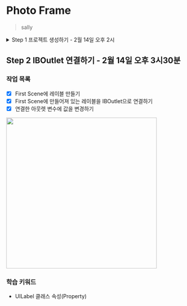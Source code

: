 # Photo Frame
> sally

<details>
	<summary>Step 1 프로젝트 생성하기 - 2월 14일 오후 2시</summary>

### 작업 목록
- [x] 포토프레임 프로젝트 저장소를 본인 저장소로 fork하고 로컬에 clone 하기
- [x] iOS app 프로젝트 생성하기
- [x] 스토리보드에서 TabBar Controller 추가하기
- [x] 두 개 Scene 중에 첫 번째 Scene에 Custom Class를 ViewController로 지정하기
- [x] 자동 생성된 ViewController 클래스 viewDidLoad() 함수에서 print(#file, #line, #function, #column) 코드를 추가하고 실행하면 콘솔 영역에 무엇이 출력되는지 확인하기
```
/Users/seeunlee/Dev/CodeSquad_2022/iOS class/swift-photoframe/PhotoFrame/PhotoFrame/ViewController.swift 7 viewDidLoad() 40
```

### 학습 키워드
- UITabBarController
- UITabBar

</details>

## Step 2 IBOutlet 연결하기 - 2월 14일 오후 3시30분

### 작업 목록
- [x] First Scene에 레이블 만들기
- [x] First Scene에 만들어져 있는 레이블을 IBOutlet으로 연결하기
- [x] 연결한 아웃렛 변수에 값을 변경하기
<img height="400" src="https://user-images.githubusercontent.com/45891045/153809410-648cbe24-7da1-4735-90fc-20a5c8cde6dd.png">

### 학습 키워드
- UILabel 클래스 속성(Property)